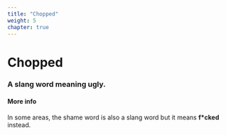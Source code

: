 ```yaml
---
title: "Chopped"
weight: 5
chapter: true
---
```


# Chopped

### A slang word meaning **ugly**.

#### More info

In some areas, the shame word is also a slang word but it means **f*cked** instead.
